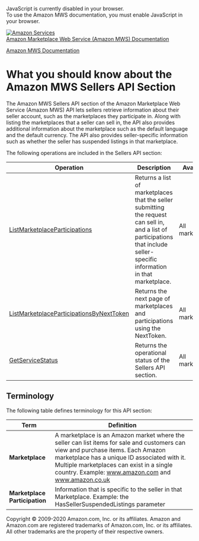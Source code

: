 <div id="MWSDX_noscript">

JavaScript is currently disabled in your browser.  
To use the Amazon MWS documentation, you must enable JavaScript in your
browser.

</div>

<div id="MWSDX_divtop">

[![Amazon
Services](https://images-na.ssl-images-amazon.com/images/G/08/mwsportal/fr_FR/amazonservices.gif "Amazon Services")](http://services.amazon.fr)  
<span id="MWSDX_titlebar">[Amazon Marketplace Web Service (Amazon MWS)
Documentation](https://developer.amazonservices.fr/gp/mws/docs.html)</span>

</div>

<div id="MWSDX_divbottom">

<div id="MWSDX_divleft">

<div id="MWSDX_toc">

</div>

</div>

<div id="MWSDX_divright">

<div id="MWSDX_content">

<span id="MWSDX_breadcrumbs">[Amazon MWS
Documentation](https://developer.amazonservices.fr/gp/mws/docs.html)</span>

What you should know about the Amazon MWS Sellers API Section
=============================================================

<div class="body conbody">

The <span class="ph">Amazon MWS</span> <span class="ph">Sellers API
section</span> of the <span class="ph">Amazon Marketplace Web Service
(Amazon MWS)</span> API lets sellers retrieve information about their
seller account, such as the marketplaces they participate in. Along with
listing the marketplaces that a seller can sell in, the API also
provides additional information about the marketplace such as the
default language and the default currency. The API also provides
seller-specific information such as whether the seller has suspended
listings in that marketplace.

<div class="section">

The following operations are included in the <span class="ph">Sellers
API section</span>:

<div class="p">

<div class="tablenoborder">

| Operation                                                                                                                                                                                                                                                                                 | Description                                                                                                                                                                   | Availability                              |
|-------------------------------------------------------------------------------------------------------------------------------------------------------------------------------------------------------------------------------------------------------------------------------------------|-------------------------------------------------------------------------------------------------------------------------------------------------------------------------------|-------------------------------------------|
| <a href="Sellers_ListMarketplaceParticipations.md" class="xref" title="Returns a list of marketplaces that the seller submitting the request can sell in, and a list of participations that include seller-specific information in that marketplace.">ListMarketplaceParticipations</a> | Returns a list of marketplaces that the seller submitting the request can sell in, and a list of participations that include seller-specific information in that marketplace. | <span class="ph">All marketplaces.</span> |
| <a href="Sellers_ListMarketplaceParticipationsByNextToken.md" class="xref" title="Returns the next page of marketplaces and participations using the NextToken.">ListMarketplaceParticipationsByNextToken</a>                                                                           | Returns the next page of marketplaces and participations using the <span class="keyword parmname">NextToken</span>.                                                           | <span class="ph">All marketplaces.</span> |
| <a href="Sellers_GetServiceStatus.md" class="xref" title="Returns the operational status of the Sellers API section.">GetServiceStatus</a>                                                                                                                                              | Returns the operational status of the <span class="ph">Sellers API section</span>.                                                                                            | <span class="ph">All marketplaces.</span> |

</div>

</div>

</div>

<div class="section">

Terminology
-----------

The following table defines terminology for this API section:

<div class="tablenoborder">

| Term                          | Definition                                                                                                                                                                                                                                                                          |
|-------------------------------|-------------------------------------------------------------------------------------------------------------------------------------------------------------------------------------------------------------------------------------------------------------------------------------|
| **Marketplace**               | A marketplace is an Amazon market where the seller can list items for sale and customers can view and purchase items. Each Amazon marketplace has a unique ID associated with it. Multiple marketplaces can exist in a single country. Example: www.amazon.com and www.amazon.co.uk |
| **Marketplace Participation** | Information that is specific to the seller in that Marketplace. Example: the HasSellerSuspendedListings parameter                                                                                                                                                                   |

</div>

</div>

</div>

<div id="MWSDX_footer">

Copyright © 2009-2020 Amazon.com, Inc. or its affiliates. Amazon and
Amazon.com are registered trademarks of Amazon.com, Inc. or its
affiliates. All other trademarks are the property of their respective
owners.

</div>

</div>

</div>

<div style="clear: both;">

</div>

</div>
